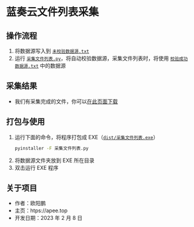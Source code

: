 # 蓝奏云文件列表采集

## 操作流程

1. 将数据源写入到 [`未校验数据源.txt`](数据源/未校验数据源.txt)
2. 运行 [`采集文件列表.py`](采集文件列表.py)，将自动校验数据源，采集文件列表时，将使用 [`校验成功数据源.txt`](数据源/校验成功数据源.txt) 中的数据源

## 采集结果

- 我们有采集完成的文件，你可以[在此页面下载](https://github.com/oyps/lanzou-collect/releases)

## 打包与使用

1. 运行下面的命令，将程序打包成 EXE（[`dist/采集文件列表.exe`](dist/采集文件列表.exe)）
    ```bash
    pyinstaller -F 采集文件列表.py
    ```
2. 将数据源文件夹放到 EXE 所在目录
3. 双击运行 EXE 程序

## 关于项目

- 作者：欧阳鹏
- 主页：htps://apee.top
- 开发日期：2023 年 2 月 8 日